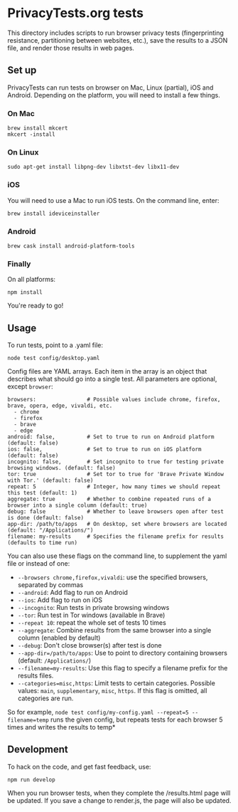 # PrivacyTests.org tests

This directory includes scripts to run browser privacy tests (fingerprinting resistance, partitioning between websites, etc.), save the results to a JSON file, and render those results in web pages.

## Set up

PrivacyTests can run tests on browser on Mac, Linux (partial), iOS and Android. Depending on the platform, you will need to install a few things.

### On Mac

```
brew install mkcert
mkcert -install
```

### On Linux

`sudo apt-get install libpng-dev libxtst-dev libx11-dev`

### iOS

You will need to use a Mac to run iOS tests. On the command line, enter:

```
brew install ideviceinstaller
```

### Android

```
brew cask install android-platform-tools
```

### Finally

On all platforms:

`npm install`

You're ready to go!

## Usage

To run tests, point to a .yaml file:

`node test config/desktop.yaml`

Config files are YAML arrays. Each item in the array is an object
that describes what should go into a single test. All parameters
are optional, except `browser`:

```
browsers:                # Possible values include chrome, firefox, brave, opera, edge, vivaldi, etc.
  - chrome
  - firefox
  - brave
  - edge
android: false,          # Set to true to run on Android platform (default: false)
ios: false,              # Set to true to run on iOS platform (default: false)
incognito: false,        # Set incognito to true for testing private browsing windows. (default: false)
tor: true                # Set tor to true for 'Brave Private Window with Tor.' (default: false)
repeat: 5                # Integer, how many times we should repeat this test (default: 1)
aggregate: true          # Whether to combine repeated runs of a browser into a single column (default: true)
debug: false             # Whether to leave browsers open after test is done (default: false)
app-dir: /path/to/apps   # On desktop, set where browsers are located (default: "/Applications/")
filename: my-results     # Specifies the filename prefix for results (defaults to time run)
```

You can also use these flags on the command line, to supplement the yaml file or instead of one:

* `--browsers chrome,firefox,vivaldi`: use the specified browsers, separated by commas
* `--android`: Add flag to run on Android
* `--ios`: Add flag to run on iOS
* `--incognito`: Run tests in private browsing windows
* `--tor`: Run test in Tor windows (available in Brave)
* `--repeat 10`: repeat the whole set of tests 10 times
* `--aggregate`: Combine results from the same browser into a single column (enabled by default)
* `--debug`: Don't close browser(s) after test is done
* `--app-dir=/path/to/apps`: Use to point to directory containing browsers (default: `/Applications/`)
* `--filename=my-results`: Use this flag to specify a filename prefix for the results files.
* `--categories=misc,https`: Limit tests to certain categories. Possible values: `main`, `supplementary`, `misc`, `https`. If this flag is omitted, all categories are run.

So for example,
`node test config/my-config.yaml --repeat=5 --filename=temp`
runs the given config, but repeats tests for each browser 5 times and writes the results to temp*

## Development

To hack on the code, and get fast feedback, use:

`npm run develop`

When you run browser tests, when they complete the /results.html page will be updated. If you save a change to render.js, the page will also be updated.

